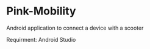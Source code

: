 # Pink-Mobility

Android application to connect a device with a scooter

Requirment: 
Android Studio

